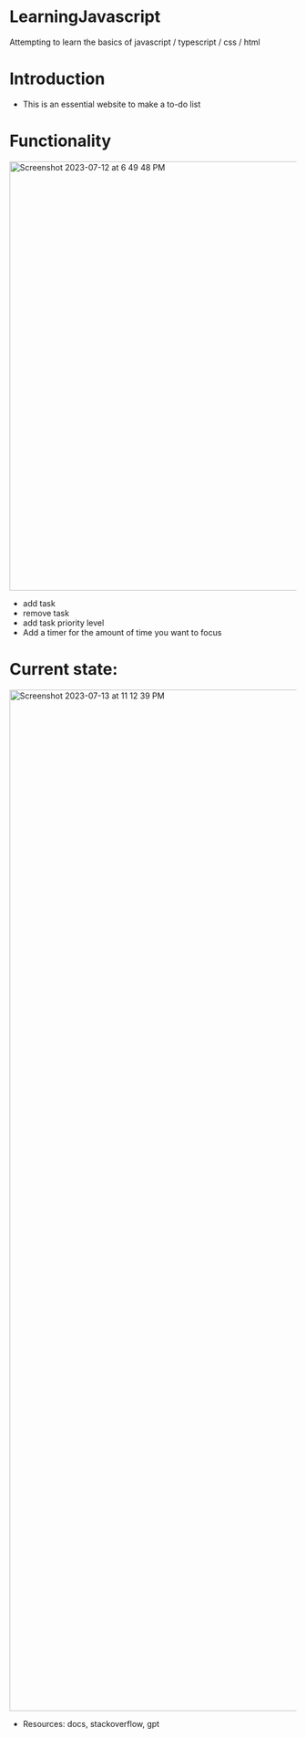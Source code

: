 # LearningJavascript
Attempting to learn the basics of javascript / typescript / css / html

# Introduction
- This is an essential website to make a to-do list 
# Functionality 

<img width="753" alt="Screenshot 2023-07-12 at 6 49 48 PM" src="https://github.com/LucasMazza42/To-Do-Website/assets/47802441/7a6a418e-507c-4108-a4d1-e7b5f9701c92">


- add task
- remove task
- add task priority level
- Add a timer for the amount of time you want to focus

# Current state: 
<img width="1792" alt="Screenshot 2023-07-13 at 11 12 39 PM" src="https://github.com/LucasMazza42/To-Do-Website/assets/47802441/1e0bc516-e52f-4b05-b992-f205d8c42529">



- Resources: docs, stackoverflow, gpt 

